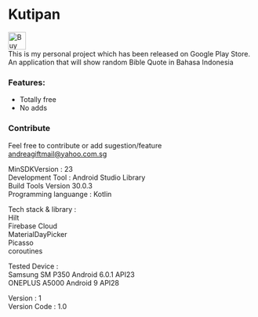 # Kutipan
<a href='https://ko-fi.com/Y8Y5L0LQ' target='_blank'><img height='36' style='border:0px;height:36px;' src='https://az743702.vo.msecnd.net/cdn/kofi2.png?v=0' border='0' alt='Buy Me a Coffee at ko-fi.com' /></a>
</br>This is my personal project which has been released on Google Play Store. An application that will show random Bible Quote in Bahasa Indonesia 

### Features:
- Totally free
- No adds

### Contribute
Feel free to contribute or add sugestion/feature
andreagiftmail@yahoo.com.sg

MinSDKVersion : 23
</br>Development Tool : Android Studio Library
</br>Build Tools Version 30.0.3
</br>Programming languange : Kotlin

Tech stack & library :
</br> Hilt
</br> Firebase Cloud
</br> MaterialDayPicker
</br> Picasso
</br> coroutines

Tested Device :
</br> Samsung SM P350 Android 6.0.1 API23
</br> ONEPLUS A5000 Android 9 API28
  
Version : 1
</br>Version Code : 1.0

